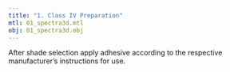 ```yaml
---
title: "1. Class IV Preparation"
mtl: 01_spectra3d.mtl
obj: 01_spectra3d.obj
---
```


After shade selection apply adhesive according to the respective manufacturer’s 
instructions for use.
